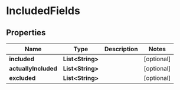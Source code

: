 

# IncludedFields

## Properties

Name | Type | Description | Notes
------------ | ------------- | ------------- | -------------
**included** | **List&lt;String&gt;** |  |  [optional]
**actuallyIncluded** | **List&lt;String&gt;** |  |  [optional]
**excluded** | **List&lt;String&gt;** |  |  [optional]



